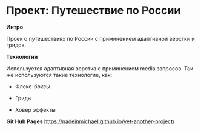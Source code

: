 # Проект: Путешествие по России

**Интро**

Проек о путешествиях по России с приминением адаптивной верстки и гридов.

**Технологии**

Используется адаптивная верстка с приминением media запросов. Так же используются такие технологие, как:

- Флекс-боксы

- Гриды

- Ховер эффекты

**Git Hub Pages**
https://nadeinmichael.github.io/yet-another-project/
